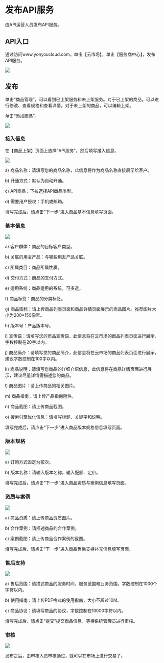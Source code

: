 # 发布API服务
由API运营人员发布API服务。
## API入口
通过访问www.yonyoucloud.com，单击【云市场】，单击【服务商中心】，发布API服务。

![](/articles/api/2-/images/image9.png)
 

## 发布
单击“商品管理”，可以看到已上架服务和未上架服务。对于已上架的商品，可以进行修改、查看规格和查看详情。对于未上架的商品，可以编辑上架。

单击“添加商品”。

![](/articles/api/2-/images/image10.png)

### 接入信息 

在【商品上架】页面上选择“API服务”。然后填写接入信息。

![](/articles/api/2-/images/image11.png)

a) 商品名称：请填写您的商品名称，此信息将作为商品名称直接展示给客户。

b) 开通方式：默认为自动开通。

c) API商品：下拉选择API商品类型。

d) 需要用户授权：手机或邮箱。

填写完成后，请点击“下一步”进入商品基本信息填写页面。

### 基本信息

![](/articles/api/2-/images/image12.png)

a) 客户群体：商品的目标客户类型。

b) 关联的用友产品：与哪些用友产品关联。

c) 所属类目：商品所属性质。

d) 交付方式：商品的支付方式。

e) 适用系统：商品适用的系统，可多选。

f) 商品标签：商品的分类标签。

g) 商品图标：请上传商品列表页面和商品详情页面展示的商品图片。推荐图片大小为200*150像素。

h) 版本号：产品版本号。

i) 宣传语：请填写您的商品宣传语，此信息将在云市场的商品列表页面进行展示，字数控制在20字以内。

j) 商品简介：请填写您的商品简介，此信息将在云市场的商品列表页面进行展示，建议字数控制在100字以内。

k) 商品说明：请填写您商品的详细介绍信息，此信息将在商品详情页面进行展示，建议尽量详情得描述您的商品。

l) 商品图片：请上传商品的相关图片。

m) 商品指南：请上传产品指南附件。

n) 商品截图：请上传商品截图。

o) 搜索引擎优化信息：请填写标题、关键字和说明。

填写完成后，请点击“下一步”进入商品版本规格信息填写页面。

### 版本规格

![](/articles/api/2-/images/image13.png)

a) 订购方式固定为按次。

b) 版本名称：请输入版本名称。输入配额、定价。

填写完成后，请点击“下一步”进入商品资质与案例信息填写页面。

### 资质与案例

![](/articles/api/2-/images/image14.png)

a) 商品资质：请上传商品资质图片。

b) 合作案例：请描述商品的合作案例。

c) 案例截图：请上传商品合作案例的截图。

填写完成后，请点击“下一步”进入商品售后支持补充信息填写页面。

### 售后支持

![](/articles/api/2-/images/image15.png)

a) 售后范围：请描述商品的服务时间、服务范围和业务范围。字数控制在1000个字符以内。

b) 使用指南：请上传PDF格式的使用指南，大小不超过10M。

c) 商品协议：请填写商品的协议，字数控制在10000字符以内。

填写完成后，请点击“提交”提交商品信息，等待系统管理员进行审核。

### 审核

![](/articles/api/2-/images/image16.png) 


发布之后，由审核人员审核通过，就可以在市场上进行交易了。




